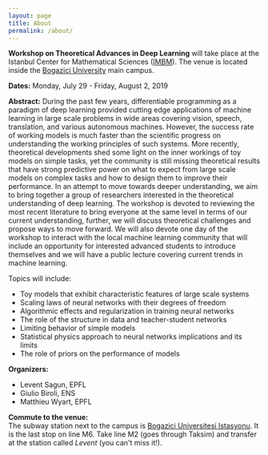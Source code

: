 ```yaml
---
layout: page
title: About
permalink: /about/
---
```


**Workshop on Theoretical Advances in Deep Learning** will take place at the Istanbul Center for Mathematical Sciences ([IMBM](http://www.imbm.org.tr)). The venue is located inside the [Bogazici University](http://www.boun.edu.tr/en_US/Content/About_BU/About_BU) main campus.  

**Dates:** Monday, July 29 - Friday, August 2, 2019   

**Abstract:** During the past few years, differentiable programming as a paradigm of deep learning provided cutting edge applications of machine learning in large scale problems in wide areas covering vision, speech, translation, and various autonomous machines. However, the success rate of working models is much faster than the scientific progress on understanding the working principles of such systems. More recently, theoretical developments shed some light on the inner workings of toy models on simple tasks, yet the community is still missing theoretical results that have strong predictive power on what to expect from large scale models on complex tasks and how to design them to improve their performance. In an attempt to move towards deeper understanding, we aim to bring together a group of researchers interested in the theoretical understanding of deep learning. The workshop is devoted to reviewing the most recent literature to bring everyone at the same level in terms of our current understanding, further, we will discuss theoretical challenges and propose ways to move forward. We will also devote one day of the workshop to interact with the local machine learning community that will include an opportunity for interested advanced students to introduce themselves and we will have a public lecture covering current trends in machine learning.  

Topics will include:  
- Toy models that exhibit characteristic features of large scale systems  
- Scaling laws of neural networks with their degrees of freedom  
- Algorithmic effects and regularization in training neural networks  
- The role of the structure in data and teacher-student networks  
- Limiting behavior of simple models  
- Statistical physics approach to neural networks implications and its limits  
- The role of priors on the performance of models  

**Organizers:** 
- Levent Sagun, EPFL
- Giulio Biroli, ENS
- Matthieu Wyart, EPFL  

**Commute to the venue:**  
The subway station next to the campus is [Bogazici Universitesi Istasyonu](https://goo.gl/maps/VrC42pG9vi7u2vpW9). It is the last stop on line M6. Take line M2 (goes through Taksim) and transfer at the station called _Levent_ (you can't miss it!).

